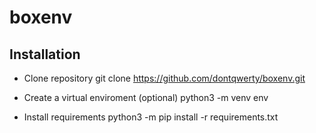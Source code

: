 # boxenv
## Installation
- Clone repository
    git clone https://github.com/dontqwerty/boxenv.git

- Create a virtual enviroment (optional)
    python3 -m venv env

- Install requirements
    python3 -m pip install -r requirements.txt